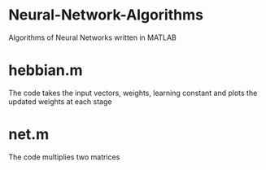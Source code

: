 # Neural-Network-Algorithms
Algorithms of Neural Networks written in MATLAB 

# hebbian.m 
The code takes the input vectors, weights, learning constant and plots the updated weights at each stage

# net.m
The code multiplies two matrices


